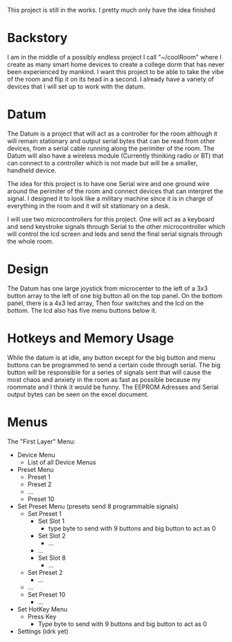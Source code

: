 This project is still in the works. I pretty much only have the idea finished
# Backstory
I am in the middle of a possibly endless project I call "~/coolRoom" where I create as many smart home devices to create a college dorm that has never been experienced by mankind. I want this project to be able to take the vibe of the room and flip it on its head in a second. I already have a variety of devices that I will set up to work with the datum.

# Datum
The Datum is a project that will act as a controller for the room although it will remain stationary and output serial bytes that can be read from other devices, from a serial cable running along the perimiter of the room. The Datum will also have a wireless module (Currently thiniking radio or BT) that can connect to a controller which is not made but will be a smaller, handheld device.

The idea for this project is to have one Serial wire and one ground wire around the perimiter of the room and connect devices that can interpret the signal. I designed it to look like a military machine since it is in charge of everything in the room and it will sit stationary on a desk. 

I will use two microcontrollers for this project. One will act as a keyboard and send keystroke signals through Serial to the other microcontroller which will control the lcd screen and leds and send the final serial signals through the whole room.

# Design
The Datum has one large joystick from microcenter to the left of a 3x3 button array to the left of one big button all on the top panel. On the bottom panel, there is a 4x3 led array, Then four switches and the lcd on the bottom. The lcd also has five menu buttons below it.

# Hotkeys and Memory Usage
While the datum is at idle, any button except for the big button and menu buttons can be programmed to send a certain code through serial. The big button will be responsible for a series of signals sent that will cause the most chaos and anxiety in the room as fast as possible because my roommate and I think it would be funny. The EEPROM Adresses and Serial output bytes can be seen on the excel document.

# Menus
The "First Layer" Menu:
- Device Menu
  - List of all Device Menus
- Preset Menu
  - Preset 1
  - Preset 2
  - ...
  - Preset 10
- Set Preset Menu (presets send 8 programmable signals)
  - Set Preset 1
    - Set Slot 1
      - type byte to send with 9 buttons and big button to act as 0
    - Set Slot 2
      - ...
    - ...
    - Set Slot 8
      - ...
  - Set Preset 2
    - ...
  - ...
  - Set Preset 10
    - ...
- Set HotKey Menu
  - Press Key
    - Type byte to send with 9 buttons and big button to act as 0
- Settings (idrk yet)
